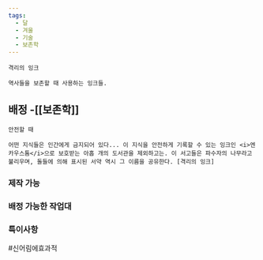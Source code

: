 ```yaml
---
tags:
  - 달
  - 겨울
  - 기술
  - 보존학
---
```



```
격리의 잉크

역사들을 보존할 때 사용하는 잉크들.
```


## 배정 -[[보존학]]

```
안전할 때

어떤 지식들은 인간에게 금지되어 있다... 이 지식을 안전하게 기록할 수 있는 잉크인 <i>엔카우스툼</i>으로 보호받는 아홉 개의 도서관을 제외하고는. 이 서고들은 파수자의 나무라고 불리우며, 돌들에 의해 표시된 서약 역시 그 이름을 공유한다. [격리의 잉크]
```

### 제작 가능



### 배정 가능한 작업대



### 특이사항

#신어림에효과적 